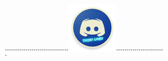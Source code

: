 -------------------------------<img src="https://raw.githubusercontent.com/CoSeR-Source/DC-Token-Login/master/Resources/DC%20Token%20Login.png" height="150px" alt="Logo">------------------------
